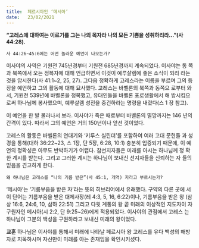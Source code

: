 ```yaml
---
title:  페르시아인 ‘메시아’
date:   23/02/2021
---
```


**“고레스에 대하여는 이르기를 그는 나의 목자라 나의 모든 기쁨을 성취하리라...”(사 44:28).**

`사 44:26~45:6에는 어떤 놀라운 예언이 나오는가?`

이사야의 사역은 기원전 745년경부터 기원전 685년경까지 계속되었다. 이사야는 동 쪽과 북쪽에서 오는 정복자에 대해 언급하면서 이것이 예루살렘에 좋은 소식이 되리 라는 것을 암시한다(사 41:1~2, 25, 27). 그다음 정확하게 고레스라는 이름을 부르며 그의 등장을 예언하고 그의 활동에 대해 묘사했다. 고레스는 바벨론의 북쪽과 동쪽으 로부터 와서, 기원전 539년에 바벨론을 정복했고, 유대인들을 바벨론 포로생활에서 해 방시킴으로써 하나님께 봉사했으며, 예루살렘 성전을 중건하라는 명령을 내렸다(스 1 장 참고).

이 예언을 한 발 물러나서 보라. 이사야가 죽은 때로부터 바벨론의 멸망까지는 146 년의 간격이 있다. 따라서 그의 예언은 거의 150년이나 앞선 것이었다.

고레스의 활동은 바벨론의 연대기와 ‘키루스 실린더’를 포함하여 여러 고대 문헌들 과 성경을 통해(대하 36:22~23, 스 1장, 단 5장, 6:28, 10:1) 충분히 입증되기 때문에, 이 예언의 정확성은 아무도 반박하기가 어렵다. 참선지자들은 미래를 아시는 하나님께 정 확한 계시를 받는다. 그리고 그러한 계시는 하나님이 보내신 선지자들을 신뢰하는 자 들의 믿음을 견고하게 한다.

`왜 하나님은 고레스를 “나의 기름 받은”(사 45:1, 개역) 자라고 부르시는가?`

‘메시아’는 ‘기름부음을 받은 자’라는 뜻의 히브리어에서 유래했다. 구약의 다른 곳에 서 이 단어는 기름부음을 받은 대제사장(레 4:3, 5, 16, 6:22)이나, 기름부음을 받은 왕 (삼상 16:6, 24:6, 10, 삼하 22:51) 그리고 다윗 계통의 왕 곧 미래의 이상적인 지도자이 자 구원자인 메시아(시 2:2, 단 9:25~26)에게 적용되었다. 이사야의 관점에서 고레스 는 하나님이 그분의 백성을 구원하라고 보내신 미래의 왕이었다.

**교훈** 하나님은 이사야를 통해서 미래에 나타날 페르시아 왕 고레스를 유다 백성의 해방자로 지목하시며 자신만이 미래를 아는 존재임을 확인시키셨다.